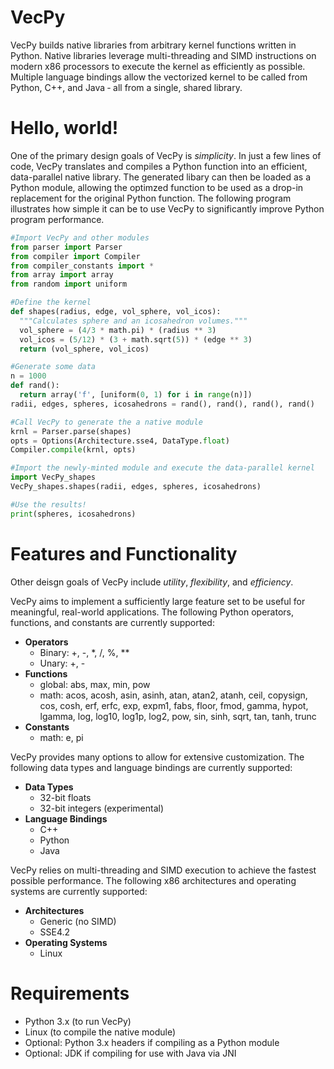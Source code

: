 VecPy
=====

VecPy builds native libraries from arbitrary kernel functions written in Python. Native libraries leverage multi-threading and SIMD instructions on modern x86 processors to execute the kernel as efficiently as possible. Multiple language bindings allow the vectorized kernel to be called from Python, C++, and Java ‐ all from a single, shared library.


Hello, world!
=====
One of the primary design goals of VecPy is *simplicity*. In just a few lines of code, VecPy translates and compiles a Python function into an efficient, data-parallel native library. The generated libary can then be loaded as a Python module, allowing the optimzed function to be used as a drop-in replacement for the original Python function. The following program illustrates how simple it can be to use VecPy to significantly improve Python program performance.
```python
#Import VecPy and other modules
from parser import Parser
from compiler import Compiler
from compiler_constants import *
from array import array
from random import uniform

#Define the kernel
def shapes(radius, edge, vol_sphere, vol_icos):
  """Calculates sphere and an icosahedron volumes."""
  vol_sphere = (4/3 * math.pi) * (radius ** 3)
  vol_icos = (5/12) * (3 + math.sqrt(5)) * (edge ** 3)
  return (vol_sphere, vol_icos)

#Generate some data
n = 1000
def rand():
  return array('f', [uniform(0, 1) for i in range(n)])
radii, edges, spheres, icosahedrons = rand(), rand(), rand(), rand()

#Call VecPy to generate the a native module
krnl = Parser.parse(shapes)
opts = Options(Architecture.sse4, DataType.float)
Compiler.compile(krnl, opts)

#Import the newly-minted module and execute the data-parallel kernel
import VecPy_shapes
VecPy_shapes.shapes(radii, edges, spheres, icosahedrons)

#Use the results!
print(spheres, icosahedrons)
```

Features and Functionality
=====
Other deisgn goals of VecPy include *utility*, *flexibility*, and *efficiency*.

VecPy aims to implement a sufficiently large feature set to be useful for meaningful, real-world applications. The following Python operators, functions, and constants are currently supported:

  - **Operators**
    - Binary: +, -, \*, /, %, \*\*
    - Unary: +, -
  - **Functions**
    - global: abs, max, min, pow
    - math: acos, acosh, asin, asinh, atan, atan2, atanh, ceil, copysign, cos, cosh, erf, erfc, exp, expm1, fabs, floor, fmod, gamma, hypot, lgamma, log, log10, log1p, log2, pow, sin, sinh, sqrt, tan, tanh, trunc
  - **Constants**
    - math: e, pi


VecPy provides many options to allow for extensive customization. The following data types and language bindings are currently supported:

  - **Data Types**
    - 32-bit floats
    - 32-bit integers (experimental)
  - **Language Bindings**
    - C++
    - Python
    - Java

VecPy relies on multi-threading and SIMD execution to achieve the fastest possible performance. The following x86 architectures and operating systems are currently supported:

  - **Architectures**
    - Generic (no SIMD)
    - SSE4.2
  - **Operating Systems**
    - Linux

Requirements
=====
  - Python 3.x (to run VecPy)
  - Linux (to compile the native module)
  - Optional: Python 3.x headers if compiling as a Python module
  - Optional: JDK if compiling for use with Java via JNI
